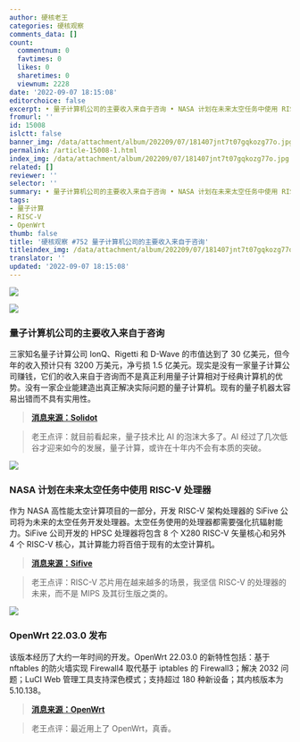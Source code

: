 ```yaml
---
author: 硬核老王
categories: 硬核观察
comments_data: []
count:
  commentnum: 0
  favtimes: 0
  likes: 0
  sharetimes: 0
  viewnum: 2228
date: '2022-09-07 18:15:08'
editorchoice: false
excerpt: • 量子计算机公司的主要收入来自于咨询 • NASA 计划在未来太空任务中使用 RISC-V 处理器 • OpenWrt 22.03.0 发布
fromurl: ''
id: 15008
islctt: false
banner_img: /data/attachment/album/202209/07/181407jnt7t07gqkozg77o.jpg
permalink: /article-15008-1.html
index_img: /data/attachment/album/202209/07/181407jnt7t07gqkozg77o.jpg
related: []
reviewer: ''
selector: ''
summary: • 量子计算机公司的主要收入来自于咨询 • NASA 计划在未来太空任务中使用 RISC-V 处理器 • OpenWrt 22.03.0 发布
tags:
- 量子计算
- RISC-V
- OpenWrt
thumb: false
title: '硬核观察 #752 量子计算机公司的主要收入来自于咨询'
titleindex_img: /data/attachment/album/202209/07/181407jnt7t07gqkozg77o.jpg
translator: ''
updated: '2022-09-07 18:15:08'
---
```


![](/data/attachment/album/202209/07/181407jnt7t07gqkozg77o.jpg)


![](/data/attachment/album/202209/07/181359g2lljvqcq49g49xq.jpg)


### 量子计算机公司的主要收入来自于咨询


三家知名量子计算公司 IonQ、Rigetti 和 D-Wave 的市值达到了 30 亿美元，但今年的收入预计只有 3200 万美元，净亏损 1.5 亿美元。现实是没有一家量子计算公司赚钱，它们的收入来自于咨询而不是真正利用量子计算相对于经典计算机的优势。没有一家企业能建造出真正解决实际问题的量子计算机。现有的量子机器太容易出错而不具有实用性。



> 
> **[消息来源：Solidot](https://www.solidot.org/story?sid=72689)**
> 
> 
> 



> 
> 老王点评：就目前看起来，量子技术比 AI 的泡沫大多了。AI 经过了几次低谷才迎来如今的发展，量子计算，或许在十年内不会有本质的突破。
> 
> 
> 


![](/data/attachment/album/202209/07/181428aeh1hzpph9qh8pm9.jpg)


### NASA 计划在未来太空任务中使用 RISC-V 处理器


作为 NASA 高性能太空计算项目的一部分，开发 RISC-V 架构处理器的 SiFive 公司将为未来的太空任务开发处理器。太空任务使用的处理器都需要强化抗辐射能力。SiFive 公司开发的 HPSC 处理器将包含 8 个 X280 RISC-V 矢量核心和另外 4 个 RISC-V 核心，其计算能力将百倍于现有的太空计算机。



> 
> **[消息来源：Sifive](https://www.sifive.com/press/nasa-selects-sifive-and-makes-risc-v-the-go-to-ecosystem)**
> 
> 
> 



> 
> 老王点评：RISC-V 芯片用在越来越多的场景，我坚信 RISC-V 的处理器的未来，而不是 MIPS 及其衍生版之类的。
> 
> 
> 


![](/data/attachment/album/202209/07/181443abpi0qleiqzbvfo4.jpg)


### OpenWrt 22.03.0 发布


该版本经历了大约一年时间的开发。OpenWrt 22.03.0 的新特性包括：基于 nftables 的防火墙实现 Firewall4 取代基于 iptables 的 Firewall3；解决 2032 问题；LuCI Web 管理工具支持深色模式；支持超过 180 种新设备；其内核版本为 5.10.138。



> 
> **[消息来源：OpenWrt](https://openwrt.org/releases/22.03/notes-22.03.0)**
> 
> 
> 



> 
> 老王点评：最近用上了 OpenWrt，真香。
> 
> 
>